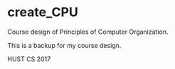 # create_CPU
Course design of Principles of Computer Organization.

This is a backup for my course design.

HUST CS 2017
